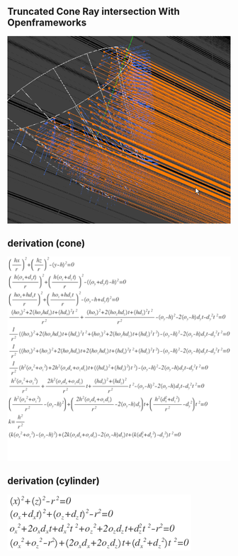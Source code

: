 ## Truncated Cone Ray intersection With Openframeworks
![render](demo.gif)

## derivation (cone)
![render](eq1.png)

## derivation (cylinder)
![render](eq2.png)

